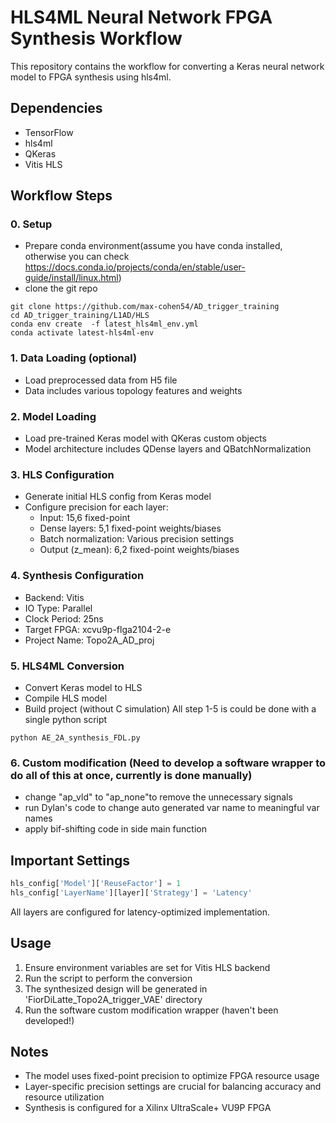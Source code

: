 # HLS4ML Neural Network FPGA Synthesis Workflow

This repository contains the workflow for converting a Keras neural network model to FPGA synthesis using hls4ml.

## Dependencies

- TensorFlow
- hls4ml
- QKeras
- Vitis HLS 

## Workflow Steps

### 0. Setup
- Prepare conda environment(assume you have conda installed, otherwise you can check https://docs.conda.io/projects/conda/en/stable/user-guide/install/linux.html)
- clone the git repo
```
git clone https://github.com/max-cohen54/AD_trigger_training
cd AD_trigger_training/L1AD/HLS
conda env create  -f latest_hls4ml_env.yml
conda activate latest-hls4ml-env
```

	
### 1. Data Loading (optional)
- Load preprocessed data from H5 file
- Data includes various topology features and weights

### 2. Model Loading
- Load pre-trained Keras model with QKeras custom objects
- Model architecture includes QDense layers and QBatchNormalization

### 3. HLS Configuration
- Generate initial HLS config from Keras model
- Configure precision for each layer:
  - Input: 15,6 fixed-point
  - Dense layers: 5,1 fixed-point weights/biases
  - Batch normalization: Various precision settings
  - Output (z_mean): 6,2 fixed-point weights/biases

### 4. Synthesis Configuration
- Backend: Vitis
- IO Type: Parallel
- Clock Period: 25ns
- Target FPGA: xcvu9p-flga2104-2-e
- Project Name: Topo2A_AD_proj

### 5. HLS4ML Conversion
- Convert Keras model to HLS
- Compile HLS model
- Build project (without C simulation)
All step 1-5 is could be done with a single python script
```
python AE_2A_synthesis_FDL.py
```
### 6. Custom modification (Need to develop a software wrapper to do all of this at once, currently is done manually)
- change "ap_vld" to "ap_none"to remove the unnecessary signals
- run Dylan's code to change auto generated var name to meaningful var names
- apply bif-shifting code in side main function

## Important Settings

```python
hls_config['Model']['ReuseFactor'] = 1
hls_config['LayerName'][layer]['Strategy'] = 'Latency'
```

All layers are configured for latency-optimized implementation.

## Usage

1. Ensure environment variables are set for Vitis HLS backend
2. Run the script to perform the conversion
3. The synthesized design will be generated in 'FiorDiLatte_Topo2A_trigger_VAE' directory
4. Run the software custom modification wrapper (haven't been developed!)

## Notes

- The model uses fixed-point precision to optimize FPGA resource usage
- Layer-specific precision settings are crucial for balancing accuracy and resource utilization
- Synthesis is configured for a Xilinx UltraScale+ VU9P FPGA
